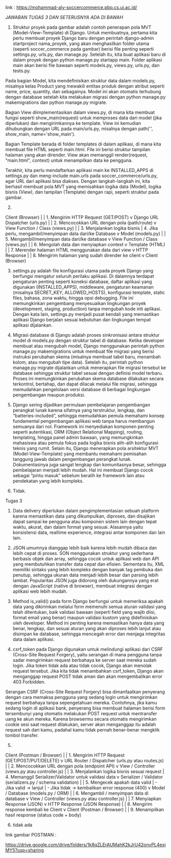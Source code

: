 link : https://mohammad-aly-soccercommerce.pbp.cs.ui.ac.id/

*JAWABAN TUGAS 3 DAN SETERUSNYA ADA DI BAWAH*

1. Struktur proyek pada gambar adalah contoh penerapan pola MVT (Model–View–Template) di Django. Untuk membuatnya, pertama kita perlu membuat proyek Django baru dengan perintah django-admin startproject nama_proyek, yang akan menghasilkan folder utama (seperti soccer_commerce pada gambar) berisi file penting seperti settings.py, urls.py, dan manage.py. Setelah itu, kita buat aplikasi baru di dalam proyek dengan python manage.py startapp main. Folder aplikasi main akan berisi file bawaan seperti models.py, views.py, urls.py, dan tests.py.

Pada bagian Model, kita mendefinisikan struktur data dalam models.py, misalnya kelas Product yang mewakili entitas produk dengan atribut seperti name, price, quantity, dan sebagainya. Model ini akan otomatis terhubung dengan database setelah kita melakukan migrasi dengan python manage.py makemigrations dan python manage.py migrate.

Bagian View diimplementasikan dalam views.py, di mana kita membuat fungsi seperti show_main(request) untuk memproses data dari model (jika diperlukan) dan mengirimkannya ke template. View ini kemudian dihubungkan dengan URL pada main/urls.py, misalnya dengan path('', show_main, name='show_main').

Bagian Template berada di folder templates di dalam aplikasi, di mana kita membuat file HTML seperti main.html. File ini berisi struktur tampilan halaman yang akan dirender. View akan memanggil render(request, "main.html", context) untuk menampilkan data ke pengguna.

Terakhir, kita perlu mendaftarkan aplikasi main ke INSTALLED_APPS di settings.py dan meng-include main.urls pada soccer_commerce/urls.py, agar URL dari aplikasi bisa diakses. Dengan langkah-langkah ini, kita berhasil membuat pola MVT yang memisahkan logika data (Model), logika bisnis (View), dan tampilan (Template) dengan rapi, seperti struktur pada gambar. 

2. 

Client (Browser)
     |
     | 1. Mengirim HTTP Request (GET/POST)
     v
Django URL Dispatcher
(urls.py)
     |
     | 2. Mencocokkan URL dengan pola (path/route)
     v
View Function / Class
(views.py)
     |
     | 3. Menjalankan logika bisnis
     | 4. Jika perlu, mengambil/menyimpan data dari/ke Database
     v
Model
(models.py)
     |
     | 5. Mengambil/menyimpan data dari/ke database
     v
View Function / Class
(views.py)
     |
     | 6. Mengolah data dan menyiapkan context
     v
Template
(HTML)
     |
     | 7. Merender halaman HTML menggunakan data dari view
     v
HTTP Response
     |
     | 8. Mengirim halaman yang sudah dirender ke client
     v
Client (Browser)


3. settings.py adalah file konfigurasi utama pada proyek Django yang berfungsi mengatur seluruh perilaku aplikasi. Di dalamnya terdapat pengaturan penting seperti koneksi database, daftar aplikasi yang digunakan (INSTALLED_APPS), middleware, pengaturan keamanan (misalnya SECRET_KEY, ALLOWED_HOSTS), konfigurasi template, static files, bahasa, zona waktu, hingga opsi debugging. File ini memungkinkan pengembang menyesuaikan lingkungan proyek (development, staging, production) tanpa mengubah kode inti aplikasi. Dengan kata lain, settings.py menjadi pusat kendali yang memastikan aplikasi Django berjalan sesuai kebutuhan dan lingkungan tempat aplikasi dijalankan.

4. Migrasi database di Django adalah proses sinkronisasi antara struktur model di models.py dengan struktur tabel di database. Ketika developer membuat atau mengubah model, Django menggunakan perintah python manage.py makemigrations untuk membuat file migrasi yang berisi instruksi perubahan skema (misalnya membuat tabel baru, menambah kolom, atau mengubah tipe data). Setelah itu, perintah python manage.py migrate dijalankan untuk menerapkan file migrasi tersebut ke database sehingga struktur tabel sesuai dengan definisi model terbaru. Proses ini memungkinkan perubahan skema database dilakukan secara terkontrol, bertahap, dan dapat dilacak melalui file migrasi, sehingga memudahkan pengelolaan versi database di berbagai lingkungan pengembangan maupun produksi.

5. Django sering dijadikan permulaan pembelajaran pengembangan perangkat lunak karena sifatnya yang terstruktur, lengkap, dan “batteries-included”, sehingga memudahkan pemula memahami konsep fundamental pengembangan aplikasi web tanpa harus membangun semuanya dari nol. Framework ini menyediakan komponen penting seperti autentikasi, ORM (Object Relational Mapping), routing, templating, hingga panel admin bawaan, yang memungkinkan mahasiswa atau pemula fokus pada logika bisnis alih-alih konfigurasi teknis yang rumit. Selain itu, Django menerapkan pola arsitektur MVT (Model-View-Template) yang membantu memahami pemisahan tanggung jawab dalam pengembangan perangkat lunak. Dokumentasinya juga sangat lengkap dan komunitasnya besar, sehingga pembelajaran menjadi lebih mudah. Hal ini membuat Django cocok sebagai “pintu masuk” sebelum beralih ke framework lain atau pendekatan yang lebih kompleks. 

6. Tidak.



Tugas 3

1. Data delivery diperlukan dalam pengimplementasian sebuah platform karena memastikan data yang dikumpulkan, diproses, dan disajikan dapat sampai ke pengguna atau komponen sistem lain dengan tepat waktu, akurat, dan dalam format yang sesuai. Alasannya yaitu konsistensi data, realtime experience, integrasi antar komponen dan lain lain.

2. JSON umumnya dianggap lebih baik karena lebih mudah dibaca dan lebih cepat di proses. SON menggunakan struktur yang sederhana berbasis objek dan array, sehingga cocok untuk aplikasi web dan API yang membutuhkan transfer data cepat dan efisien. Sementara itu, XML memiliki sintaks yang lebih kompleks dengan banyak tag pembuka dan penutup, sehingga ukuran data menjadi lebih besar dan parsing lebih lambat. Popularitas JSON juga didorong oleh dukungannya yang erat dengan JavaScript (native di browser), membuat integrasi dengan aplikasi web lebih mudah.

3. Method is_valid() pada form Django berfungsi untuk memeriksa apakah data yang dikirimkan melalui form memenuhi semua aturan validasi yang telah ditentukan, baik validasi bawaan (seperti field yang wajib diisi, format email yang benar) maupun validasi kustom yang didefinisikan oleh developer. Method ini penting karena memastikan hanya data yang benar, lengkap, dan sesuai aturan yang akan diproses lebih lanjut atau disimpan ke database, sehingga mencegah error dan menjaga integritas data dalam aplikasi.

4. csrf_token pada Django digunakan untuk melindungi aplikasi dari CSRF (Cross-Site Request Forgery), yaitu serangan di mana pengguna tanpa sadar mengirimkan request berbahaya ke server saat mereka sudah login. Jika token tidak ada atau tidak cocok, Django akan menolak request tersebut. Jika kita tidak menambahkan csrf_token, Django akan menganggap request POST tidak aman dan akan mengembalikan error 403 Forbidden.

Serangan CSRF (Cross-Site Request Forgery) bisa dimanfaatkan penyerang dengan cara memaksa pengguna yang sedang login untuk mengirimkan request berbahaya tanpa sepengetahuan mereka. Contohnya, jika kamu sedang login di aplikasi bank, penyerang bisa membuat halaman berisi form tersembunyi yang otomatis melakukan POST request untuk mentransfer uang ke akun mereka. Karena browsermu secara otomatis mengirimkan cookie sesi saat request dilakukan, server akan menganggap itu adalah request sah dari kamu, padahal kamu tidak pernah benar-benar mengklik tombol transfer.

5. 

Client (Postman / Browser)
     |
     | 1. Mengirim HTTP Request (GET/POST/PUT/DELETE)
     v
URL Router / Dispatcher
(urls.py atau routes.js)
     |
     | 2. Mencocokkan URL dengan pola (endpoint API)
     v
View / Controller
(views.py atau controller.js)
     |
     | 3. Menjalankan logika bisnis sesuai request
     | 4. Memanggil Serializer/Validator untuk validasi data
     v
Serializer / Validator
(serializers.py / schema validation)
     |
     | 5. Mengecek apakah data valid
     |    - Jika valid → lanjut
     |    - Jika tidak → kembalikan error response (400)
     v
Model / Database
(models.py / ORM)
     |
     | 6. Mengambil / menyimpan data di database
     v
View / Controller
(views.py atau controller.js)
     |
     | 7. Menyiapkan Response (JSON)
     v
HTTP Response
(JSON Response)
     |
     | 8. Mengirim response kembali ke Client
     v
Client (Postman / Browser)
     |
     | 9. Menampilkan hasil response (status code + body)

6. tidak ada

link gambar POSTMAN :

https://drive.google.com/drive/folders/1k8qZLErAUMahK2kJrU42onvPL4esjMY5?usp=sharing 